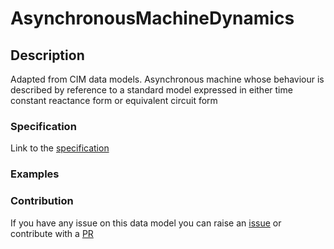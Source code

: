 # AsynchronousMachineDynamics

## Description 

Adapted from CIM data models. Asynchronous machine whose behaviour is described by reference to a standard model expressed in either time constant reactance form or equivalent circuit form
### Specification

Link to the [specification](https://smart-data-models.github.io/dataModel.EnergyCIM/AsynchronousMachineDynamics/doc/spec.md)
### Examples
### Contribution

 If you have any issue on this data model you can raise an [issue](https://github.com/smart-data-models/dataModel.EnergyCIM/issues)  or contribute with a [PR](https://github.com/smart-data-models/dataModel.EnergyCIM/pulls)